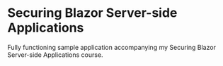 # Securing Blazor Server-side Applications
Fully functioning sample application accompanying my Securing Blazor Server-side Applications course.

